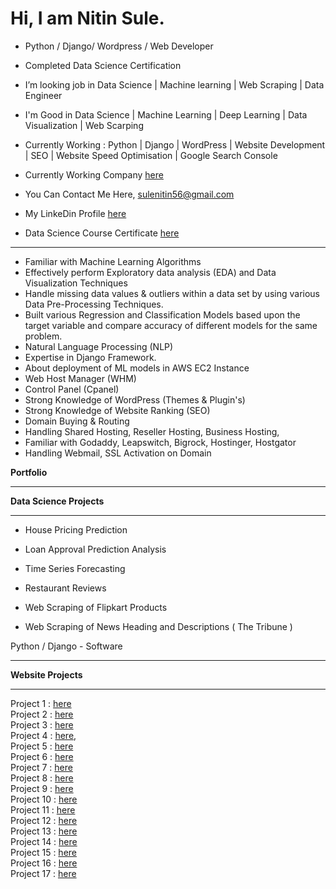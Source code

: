 # Hi, I am Nitin Sule.
* Python / Django/ Wordpress / Web Developer </b><br>
* Completed Data Science Certification
* I’m looking job in Data Science | Machine learning | Web Scraping | Data Engineer 

* I'm Good in Data Science | Machine Learning | Deep Learning | Data Visualization | Web Scarping

* Currently Working :  Python | Django | WordPress | Website Development | SEO | Website Speed Optimisation | Google Search Console 

* Currently Working Company <a href="https://uja.in/" >here</a>

* You Can Contact Me Here, <a href="mailto:sulenitin56@gmail.com" >sulenitin56@gmail.com<br>

* My LinkeDin Profile <a href="https://www.linkedin.com/in/nitin-sule/"> here</a>   
 
* Data Science Course Certificate <a href="https://github.com/nitinsule1122/Certifications/blob/9fc13827ebbaa2ce12a1ce7f5f66f5513969bbbb/Data%20Science%20Course%20Certificate%20-%20Nitin%20Sule.pdf"> here </a>

----------

* Familiar with Machine Learning Algorithms
* Effectively perform Exploratory data analysis (EDA) and Data Visualization Techniques
* Handle missing data values & outliers within a data set by using various Data Pre-Processing Techniques. 
* Built various Regression and Classification Models based upon the target variable and compare accuracy of different models for the same problem.
* Natural Language Processing (NLP)
* Expertise in Django Framework.
* About deployment of ML models in AWS EC2 Instance
* Web Host Manager (WHM)
* Control Panel (Cpanel)
* Strong Knowledge of WordPress (Themes & Plugin's)
* Strong Knowledge of Website Ranking (SEO)
* Domain Buying & Routing
* Handling Shared Hosting, Reseller Hosting, Business Hosting,
* Familiar with Godaddy, Leapswitch, Bigrock, Hostinger, Hostgator
* Handling Webmail, SSL Activation on Domain
 
<b> Portfolio </b>
<hr>
<b> Data Science Projects </b>
<hr> 
  
  * House Pricing Prediction
  
  * Loan Approval Prediction Analysis

  * Time Series Forecasting 
  
  * Restaurant Reviews
  
  * Web Scraping of Flipkart Products
  
  * Web Scraping of News Heading and Descriptions ( The Tribune )
  
 
  Python / Django - Software
  
<hr>
<b> Website Projects </b>
 <hr>
  
Project 1 : <a href="https://uja.in/" >here</a><br>
Project 2 : <a href="https://uja.in/jp" >here</a><br>
Project 3 : <a href="https://uja.in/it" >here</a><br>
Project 4 : <a href="https://uja.in/fr" >here</a>,<br>
Project 5 : <a href="https://uja.in/de" >here</a><br>
Project 6 : <a href="https://carvaanevents.com/" >here</a><br>
Project 7 : <a href="http://conceptroof.com/" >here</a><br>
Project 8 : <a href="https://www.rconstellation.com/" >here</a><br>
Project 9 : <a href="http://hemantjewellers.com/" >here</a><br>
Project 10 : <a href="https://phoenixenterprisesindia.com/" >here</a><br>
Project 11 : <a href="https://xpressvcs.com/" >here</a><br>
Project 12 : <a href="http://spica-group.com/" >here</a><br>
Project 13 : <a href="https://circasys.com/" >here</a><br>
Project 14 : <a href="https://femininepune.com/" >here</a><br>
Project 15 : <a href="https://neuroncharitabletrust.com/" >here</a><br>
Project 16 : <a href="https://ceratecgroup.com/" >here</a><br>
Project 17 : <a href="https://vantagecapital.in/" >here</a><br>
  
